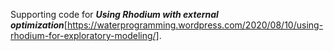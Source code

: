 Supporting code for ***Using Rhodium with external optimization***[https://waterprogramming.wordpress.com/2020/08/10/using-rhodium-for-exploratory-modeling/]. 
